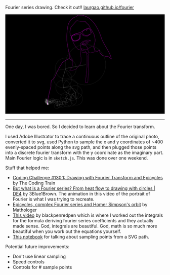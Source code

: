 Fourier series drawing. Check it out!! [laurgao.github.io/fourier](https://laurgao.github.io/fourier)

![](screenshot.png)

---

One day, I was bored. So I decided to learn about the Fourier transform.

I used Adobe Illustrator to trace a continuous outline of the original photo, converted it to svg, used Python to sample the x and y coordinates of ~400 evenly-spaced points along the svg path, and then plugged those points into a discrete fourier transform with the y coordinate as the imaginary part. Main Fourier logic is in `sketch.js`. This was done over one weekend.

Stuff that helped me:

-   [Coding Challenge #130.1: Drawing with Fourier Transform and Epicycles](https://www.youtube.com/watch?v=MY4luNgGfms) by The Coding Train
-   [But what is a Fourier series? From heat flow to drawing with circles | DE4](https://www.youtube.com/watch?v=r6sGWTCMz2k&t=646s) by 3Blue1Brown. The animation in this video of the portrait of Fourier is what I was trying to recreate.
-   [Epicycles, complex Fourier series and Homer Simpson's orbit](https://www.youtube.com/watch?v=qS4H6PEcCCA&t=601s) by Mathologer
-   [This video](https://www.youtube.com/watch?v=iSw2xFhMRN0) by blackpenredpen which is where I worked out the integrals for the formula deriving fourier series coefficients and they actually made sense. God, integrals are beautiful. God, math is so much more beautiful when you work out the equations yourself.
-   [This notebook](https://observablehq.com/@mbostock/fourier-series-path-sampling) for talking about sampling points from a SVG path.

Potential future improvements:

-   Don't use linear sampling
-   Speed controls
-   Controls for # sample points
